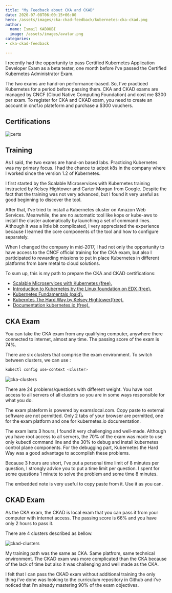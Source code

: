 ```yaml
---
title: "My Feedback about CKA and CKAD"
date: 2020-07-08T06:00:15+06:00
hero: /assets/images/cka-ckad-feedback/kubernetes-cka-ckad.png
author:
  name: Ismail KABOUBI
  image: /assets/images/avatar.png
categories:
- cka-ckad-feedback

---
```


I recently had the opportunity to pass Certified Kubernetes Application Developer Exam as a beta tester, one month before i’ve passed the Certified Kubernetes Administrator Exam.

The two exams are hand-on performance-based. So, I’ve practiced Kubernetes for a period before passing them. CKA and CKAD exams are managed by CNCF (Cloud Native Computing Foundation) and cost me $300 per exam. To register for CKA and CKAD exam, you need to create an account in cncf.io plateform and purchase a $300 vouchers.

## Certifications

![certs](/assets/images/cka-ckad-feedback/cka-ckad.png)

## Training

As I said, the two exams are hand-on based labs. Practicing Kubernetes was my primary focus. I had the chance to adpot k8s in the company where I worked since the version 1.2 of Kubernetes.

I first started by the Scalable Microservices with Kubernetes training instructed by Kelsey Hightower and Carter Morgan from Google. Despite the fact that the training was not very advanced, but I found it very useful as good beginning to discover the tool.

After that, I’ve tried to install a Kubernetes cluster on Amazon Web Services. Meanwhile, the are no automatic tool like kops or kube-aws to install the cluster automatically by launching a set of command lines. Although it was a little bit complicated, I very appreciated the experience because I learned the core components of the tool and how to configure separately.

When I changed the company in mid-2017, I had not only the opportunity to have access to the CNCF official training for the CKA exam, but also I participated to rewarding missions to put in place Kubernetes in different platforms from bare metal to cloud solutions.

To sum up, this is my path to prepare the CKA and CKAD certifications:

* [Scalable Microservices with Kubernetes (free).](https://www.udacity.com/course/scalable-microservices-with-kubernetes--ud615)
* [Introduction to Kubernetes by the Linux foundation on EDX (free).](https://www.edx.org/course/introduction-to-kubernetes)
* [Kubernetes Fundamentals (paid).](https://www.cncf.io/certification/training/)
* [Kuberntes The Hard Way by Kelsey Hightower(free).](https://github.com/kelseyhightower/kubernetes-the-hard-way)
* [Documentation kubernetes.io (free).](https://kubernetes.io)

## CKA Exam

You can take the CKA exam from any qualifying computer, anywhere there connected to internet, almost any time. The passing score of the exam is 74%.

There are six clusters that comprise the exam environment. To switch between clusters, we can use :

```bash
kubectl config use-context <cluster>
```

![cka-clusters](/assets/images/cka-ckad-feedback/cka-clusters.png)

There are 24 problems/questions with different weight. You have root access to all servers of all clusters so you are in some ways responsible for what you do.

The exam plateform is powered by examslocal.com. Copy paste to external software are not permitted. Only 2 tabs of your browser are permitted, one for the exam platform and one for kubernetes.io documentation.

The exam lasts 3 hours, I found it very challenging and well-made. Although you have root access to all servers, the 70% of the exam was made to use only kubectl command line and the 30% to debug and install kubernetes control plane components. For the debugging part, Kubernetes the Hard Way was a good advantage to accomplish these problems.

Because 3 hours are short, I’ve put a personal time limit of 8 minutes per question, I strongly advice you to put a time limit per question. I spent for some questions 1 minute to solve the problem and some time 8 minutes.

The embedded note is very useful to copy paste from it. Use it as you can.

## CKAD Exam

As the CKA exam, the CKAD is local exam that you can pass it from your computer with internet access. The passing score is 66% and you have only 2 hours to pass it.

There are 4 clusters described as bellow.

![ckad-clusters](/assets/images/cka-ckad-feedback/ckad-clusters.png)

My training path was the same as CKA. Same platfrom, same technical environment. The CKAD exam was more complicated than the CKA because of the lack of time but also it was challenging and well made as the CKA.

I felt that I can pass the CKAD exam without additional training the only thing i’ve done was looking to the curriculum repository in Github and i’ve noticed that i’m already mastering 90% of the exam objectives.
